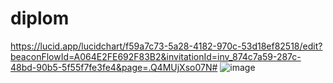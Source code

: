 # diplom
https://lucid.app/lucidchart/f59a7c73-5a28-4182-970c-53d18ef82518/edit?beaconFlowId=A064E2FE692F83B2&invitationId=inv_874c7a59-287c-48bd-90b5-5f55f7fe3fe4&page=.Q4MUjXso07N#
![image](https://github.com/user-attachments/assets/a0c1790b-4a3a-4d4e-acf6-73801d5fb58d)
